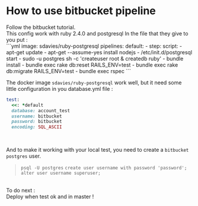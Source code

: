 <h1>How to use bitbucket pipeline</h1>
Follow the bitbucket tutorial. <br>
This config work with ruby 2.4.0 and postgresql
In the file that they give to you put : <br>
```yml
image: sdavies/ruby-postgresql
pipelines:
  default:
    - step:
        script:
          - apt-get update
          - apt-get --assume-yes install nodejs
          - /etc/init.d/postgresql start
          - sudo -u postgres sh -c 'createuser root & createdb ruby'
          - bundle install
          - bundle exec rake db:reset RAILS_ENV=test
          - bundle exec rake db:migrate RAILS_ENV=test
          - bundle exec rspec
```
<br>

The docker image `sdavies/ruby-postgresql` work well, but it need some little configuration in you database.yml file : <br>
```ruby
test:
  <<: *default
  database: account_test
  username: bitbucket
  password: bitbucket
  encoding: SQL_ASCII
```
<br>

And to make it working with your local test, you need to create a `bitbucket` `postgres` user. <br>

> `psql -U postgres`
> `create user username with password 'password';`
> `alter user username superuser;`

<br>
To do next : <br>
Deploy when test ok and in master !
